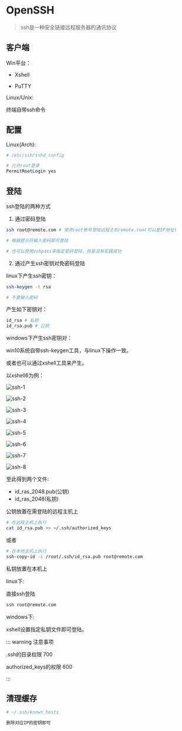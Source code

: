 # OpenSSH

> ssh是一种安全链接远程服务器的通讯协议

## 客户端

Win平台：

- Xshell

- PuTTY

Linux/Unix:

终端自带ssh命令

## 配置

Linux(Arch):

```bash
# /etc/ssh/sshd_config

# 允许root登录
PermitRootLogin yes
```

## 登陆

ssh登陆的两种方式

1. 通过密码登陆

```bash
ssh root@remote.com # 使用root账号登陆远程主机remote.com(可以是IP地址)

# 根据提示符输入密码即可登陆

# 也可以使用sshpass来指定密码登陆，但是没有实践成功
```

2. 通过产生ssh密钥对免密码登陆

linux下产生ssh密钥：

```bash
ssh-keygen -t rsa

# 不要输入密码
```

产生如下密钥对：

```bash
id_rsa # 私钥
id_rsa.pub # 公钥
```

windows下产生ssh密钥对：

win10系统自带ssh-keygen工具，与linux下操作一致。

或者也可以通过xshell工具来产生。

以xshell6为例：

![ssh-1](/img/ssh-1.jpg)

![ssh-2](/img/ssh-2.jpg)

![ssh-3](/img/ssh-3.jpg)

![ssh-4](/img/ssh-4.jpg)

![ssh-5](/img/ssh-5.jpg)

![ssh-6](/img/ssh-6.jpg)

![ssh-7](/img/ssh-7.jpg)

![ssh-8](/img/ssh-8.jpg)

至此得到两个文件:

- id_ras_2048.pub(公钥)
- id_ras_2048(私钥)

公钥放置在需登陆的远程主机上

```bash
# 在远程主机上执行
cat id_rsa.pub >> ~/.ssh/authorized_keys
```

或者

```bash
# 在本地主机上执行
ssh-copy-id -i /root/.ssh/id_rsa.pub root@remote.com
```

私钥放置在本机上

linux下:

直接ssh登陆

```bash
ssh root@remote.com
```

windows下:

xshell设置指定私钥文件即可登陆。

::: warning 注意事项

.ssh的目录权限 700

authorized_keys的权限 600

:::

## 清理缓存

```bash
# ~/.ssh/known_hosts

删除对应IP的密钥即可
```
